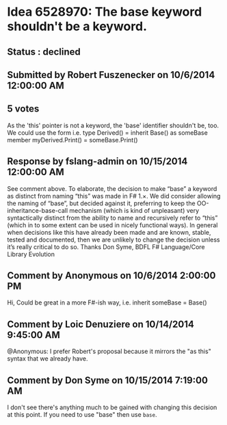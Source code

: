 # Idea 6528970: The base keyword shouldn't be a keyword. #

## Status : declined

## Submitted by Robert Fuszenecker on 10/6/2014 12:00:00 AM

## 5 votes

As the 'this' pointer is not a keyword, the 'base' identifier shouldn't be, too. We could use the form i.e.
type Derived() =
inherit Base() as someBase
member myDerived.Print() =
someBase.Print()

## Response by fslang-admin on 10/15/2014 12:00:00 AM

See comment above.
To elaborate, the decision to make “base” a keyword as distinct from naming “this” was made in F# 1.×. We did consider allowing the naming of “base”, but decided against it, preferring to keep the OO-inheritance-base-call mechanism (which is kind of unpleasant) very syntactically distinct from the ability to name and recursively refer to “this” (which in to some extent can be used in nicely functional ways).
In general when decisions like this have already been made and are known, stable, tested and documented, then we are unlikely to change the decision unless it’s really critical to do so.
Thanks
Don Syme, BDFL F# Language/Core Library Evolution


## Comment by Anonymous on 10/6/2014 2:00:00 PM

Hi,
Could be great in a more F#-ish way, i.e. inherit someBase = Base()

## Comment by Loic Denuziere on 10/14/2014 9:45:00 AM

@Anonymous: I prefer Robert's proposal because it mirrors the "as this" syntax that we already have.

## Comment by Don Syme on 10/15/2014 7:19:00 AM

I don't see there's anything much to be gained with changing this decision at this point. If you need to use "base" then use ``base``.
